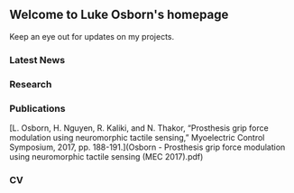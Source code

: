 ## Welcome to Luke Osborn's homepage

Keep an eye out for updates on my projects.

### Latest News

### Research

### Publications
[L. Osborn, H. Nguyen, R. Kaliki, and N. Thakor, “Prosthesis grip force modulation using neuromorphic tactile sensing,” Myoelectric Control Symposium, 2017, pp. 188-191.](Osborn - Prosthesis grip force modulation using neuromorphic tactile sensing (MEC 2017).pdf)

### CV


